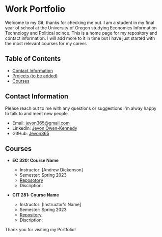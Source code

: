 # Work Portfolio

Welcome to my Git, thanks for checking me out. I am a student in my final year of school at the University of Oregon studying Economics Information Technology and Political scince. This is a home page for my repository and contact information. I will add more to it in time but I have just started with the most relevant courses for my career. 

## Table of Contents
- [Contact Information](#contact-information)
- [Projects (to be added)](#projects)
- [Courses](#courses)


## Contact Information


Please reach out to me with any questions or suggestions I'm alway happy to talk to and meet new people

- Email: jevon365@gmail.com
- LinkedIn: [Jevon Owen-Kennedy](https://www.linkedin.com/in/jevon-owen-kennedy)
- GitHub: [Jevon365](https://github.com/jevon365)

<!--
## Projects

### Project 1: Project Name
Description: This project involved designing and implementing a web application for [describe project details].

[Link to Project 1 Repository](https://github.com/yourusername/project1)

### Project 2: Project Name
Description: In this project, I [briefly describe the project's scope and goals].

[Link to Project 2 Repository](https://github.com/yourusername/project2)
-->

## Courses

- **EC 320: Course Name**
  - Instructor: [Andrew Dickenson]
  - Semester: Spring 2023
  - [Reposotory](https://github.com/jevon365/EC-320)
  - Discription: 

- **CIT 281: Course Name**
  - Instructor: [Instructor's Name]
  - Semester: Spring 2023
  - [Repository](https://github.com/yourusername/course2)
  - Discription:  


Thank you for visiting my Portfolio!
